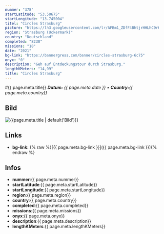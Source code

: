 ```yaml
---
nummer: "378"
startLatitude: "53.50675"
startLongitude: "13.745004"
titel: "Circles Strasburg"
picture: "https://lh3.googleusercontent.com/lr/AFBm1_ZDfF4BhtjrHHLhC9rOvdL2iFrRp0TgZUX1hNvPM1srkUndOfTP6heU1eeKFwg52W8a_pCpkC8SQH4TYIlOZxtxdppX-59zh_tAC9lM3FvfDkC9u5uubEq6p7BJiH8dCDGO4D3L359qz-l-mY7oKtnD7FqlYYSaQugTlg0xtCLJNZzTaMfVXGjbVRrBB3BgBR_a_df5_YDGWMPMeFnjNqlIda33iTF3ZClIhnQvfavkYsFC3aPqDmrjNmMwGJ-sJ_KmczLOfOjqRfif352uro92Onz5ulGtXOeWTRkJkxJi8V3hr0fYs1SUlX_Tt32ybD3gHfpvuW9IG9ukF7UK8VJs9kaaewano2TweGN6UH_R8qQ59X60now_9GN1ZeThdIU5r3elB7E-dGbeKE7Bib0PpU5373UZYk6dI_rZw6XsdSsT0wQ1ftkpP_WQNFibemasuXcjCVHThlV0lLIOSIjQw5hJxEq0_N48nWYJ28jco4mEIiT0X2uKQjc_1FVIrnlEW4fdWaqJb_e5x1G_O5N8DF4hxhtQH87XzDPN5lbl-ArPUYmBZfjBxI-mKsowIcjz0AlbK0RXdt8Vk_CF0CELE8I96DO-iC6ZhMNrLfbK5Uj1fCzxWwG6fyf3VmAmPfmABezy_UoROAWHD8375L_4VWR_y0pWtvKhwAySABdRHto6QPaA70acSEb8LMP_wR_NjpwSj67nDfFRU-jiA02wyEmYSyrDR0Qb9ZV-Is-u-VCDyk1LeUUcR5wbqUCqoJWZD02l98LAth0eKFdVVjTb_AhMZpd3tOryS-odTM0r1o_2KiOsWnVKs6bo0UfDx-nIl3aFBlId0sFCpahL_46uhN1lvltUtj8o"
region: "Strasburg (Uckermark)"
country: "Deutschland"
completed: "8238"
missions: "18"
date: "2021"
bg-link: "https://bannergress.com/banner/circles-strasburg-6c75"
onyx: "0"
description: "Geh auf Entdeckungstour durch Strasburg."
lengthKMeters: "14,99"
title: "Circles Strasburg"
---
```


#{{ page.meta.title}}
_**Datum:** {{ page.meta.date }} • **Country:**{{ page.meta.country}}_

## Bild
![{{page.meta.title | default('Bild')}}]({{page.meta.picture}})

## Links
- **bg-link**: {% raw %}[{{ page.meta.bg-link }}]({{ page.meta.bg-link }}){% endraw %}

## Infos
- **nummer**:{{ page.meta.nummer}}
- **startLatitude**:{{ page.meta.startLatitude}}
- **startLongitude**:{{ page.meta.startLongitude}}
- **region**:{{ page.meta.region}}
- **country**:{{ page.meta.country}}
- **completed**:{{ page.meta.completed}}
- **missions**:{{ page.meta.missions}}
- **onyx**:{{ page.meta.onyx}}
- **description**:{{ page.meta.description}}
- **lengthKMeters**:{{ page.meta.lengthKMeters}}

